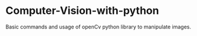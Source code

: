 # Computer-Vision-with-python
Basic commands and usage of openCv python library to manipulate images.
